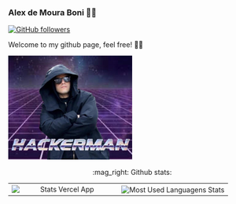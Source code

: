 ### Alex de Moura Boni 👨‍💻

[![GitHub followers](https://img.shields.io/github/followers/alex-mouraboni.svg?style=social&label=Follow&maxAge=2592000)](https://github.com/EngincanV?tab=followers)

Welcome to my github page, feel free! 👨‍💻

<img width="50%" src="hackerman.jpg">

<table>
    <tr>
    <p align="center">:mag_right: Github stats:</p>
      <td width="50%" align="center" vertical-align="middle">
        <img width="100%" height="auto" align="right" alt="Stats Vercel App" src="https://github-readme-stats.vercel.app/api?username=alex-mouraboni&show_icons=true&theme=great-gatsby">
      </td>
      <td width="50%" align="center" vertical-align="middle">
        <img width="100%" height="auto" align="center" alt="Most Used Languagens Stats" src="https://github-readme-stats.vercel.app/api/top-langs/?username=alex-mouraboni&layout=compact&theme=great-gatsby">
      </td>
    </tr>
</table>
